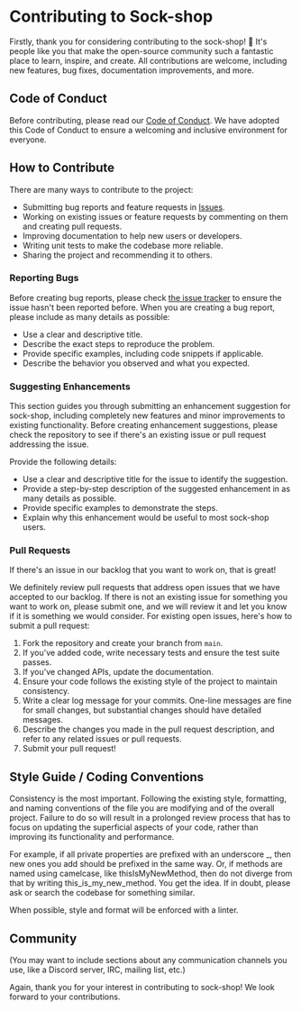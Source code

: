 # Contributing to Sock-shop

Firstly, thank you for considering contributing to the sock-shop! 🎉 It's people like you that make the open-source community such a fantastic place to learn, inspire, and create. All contributions are welcome, including new features, bug fixes, documentation improvements, and more.

## Code of Conduct

Before contributing, please read our [Code of Conduct](CODE_OF_CONDUCT.md). We have adopted this Code of Conduct to ensure a welcoming and inclusive environment for everyone.

## How to Contribute

There are many ways to contribute to the project:

- Submitting bug reports and feature requests in [Issues](https://github.com/jodeev/sock-shop/issues).
- Working on existing issues or feature requests by commenting on them and creating pull requests.
- Improving documentation to help new users or developers.
- Writing unit tests to make the codebase more reliable.
- Sharing the project and recommending it to others.

### Reporting Bugs

Before creating bug reports, please check [the issue tracker](https://github.com/jodeev/sock-shop/issues) to ensure the issue hasn't been reported before. When you are creating a bug report, please include as many details as possible:

- Use a clear and descriptive title.
- Describe the exact steps to reproduce the problem.
- Provide specific examples, including code snippets if applicable.
- Describe the behavior you observed and what you expected.

### Suggesting Enhancements

This section guides you through submitting an enhancement suggestion for sock-shop, including completely new features and minor improvements to existing functionality. Before creating enhancement suggestions, please check the repository to see if there's an existing issue or pull request addressing the issue.

Provide the following details:

- Use a clear and descriptive title for the issue to identify the suggestion.
- Provide a step-by-step description of the suggested enhancement in as many details as possible.
- Provide specific examples to demonstrate the steps.
- Explain why this enhancement would be useful to most sock-shop users.

### Pull Requests

If there's an issue in our backlog that you want to work on, that is great! 

We definitely review pull requests that address open issues that we have accepted to our backlog. If there is not an existing issue for something you want to work on, please submit one, and we will review it and let you know if it is something we would consider. For existing open issues, here's how to submit a pull request:

1. Fork the repository and create your branch from `main`.
2. If you've added code, write necessary tests and ensure the test suite passes.
3. If you've changed APIs, update the documentation.
4. Ensure your code follows the existing style of the project to maintain consistency.
5. Write a clear log message for your commits. One-line messages are fine for small changes, but substantial changes should have detailed messages.
6. Describe the changes you made in the pull request description, and refer to any related issues or pull requests.
7. Submit your pull request!

## Style Guide / Coding Conventions

Consistency is the most important. Following the existing style, formatting, and naming conventions of the file you are modifying and of the overall project. Failure to do so will result in a prolonged review process that has to focus on updating the superficial aspects of your code, rather than improving its functionality and performance.

For example, if all private properties are prefixed with an underscore _, then new ones you add should be prefixed in the same way. Or, if methods are named using camelcase, like thisIsMyNewMethod, then do not diverge from that by writing this_is_my_new_method. You get the idea. If in doubt, please ask or search the codebase for something similar.

When possible, style and format will be enforced with a linter.

## Community

(You may want to include sections about any communication channels you use, like a Discord server, IRC, mailing list, etc.)

Again, thank you for your interest in contributing to sock-shop! We look forward to your contributions.
